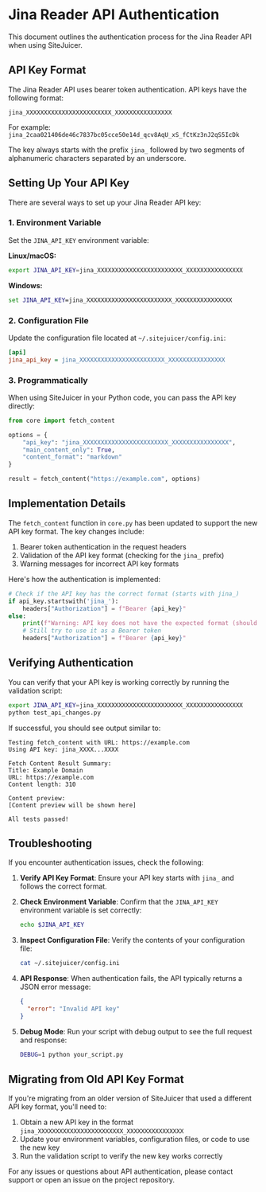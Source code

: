 # Jina Reader API Authentication

This document outlines the authentication process for the Jina Reader API when using SiteJuicer.

## API Key Format

The Jina Reader API uses bearer token authentication. API keys have the following format:

```
jina_XXXXXXXXXXXXXXXXXXXXXXXX_XXXXXXXXXXXXXXXX
```

For example: `jina_2caa021406de46c7837bc05cce50e14d_qcv8AqU_xS_fCtKz3nJ2qS5IcDk`

The key always starts with the prefix `jina_` followed by two segments of alphanumeric characters separated by an underscore.

## Setting Up Your API Key

There are several ways to set up your Jina Reader API key:

### 1. Environment Variable

Set the `JINA_API_KEY` environment variable:

**Linux/macOS:**
```bash
export JINA_API_KEY=jina_XXXXXXXXXXXXXXXXXXXXXXXX_XXXXXXXXXXXXXXXX
```

**Windows:**
```cmd
set JINA_API_KEY=jina_XXXXXXXXXXXXXXXXXXXXXXXX_XXXXXXXXXXXXXXXX
```

### 2. Configuration File

Update the configuration file located at `~/.sitejuicer/config.ini`:

```ini
[api]
jina_api_key = jina_XXXXXXXXXXXXXXXXXXXXXXXX_XXXXXXXXXXXXXXXX
```

### 3. Programmatically

When using SiteJuicer in your Python code, you can pass the API key directly:

```python
from core import fetch_content

options = {
    "api_key": "jina_XXXXXXXXXXXXXXXXXXXXXXXX_XXXXXXXXXXXXXXXX",
    "main_content_only": True,
    "content_format": "markdown"
}

result = fetch_content("https://example.com", options)
```

## Implementation Details

The `fetch_content` function in `core.py` has been updated to support the new API key format. The key changes include:

1. Bearer token authentication in the request headers
2. Validation of the API key format (checking for the `jina_` prefix)
3. Warning messages for incorrect API key formats

Here's how the authentication is implemented:

```python
# Check if the API key has the correct format (starts with jina_)
if api_key.startswith('jina_'):
    headers["Authorization"] = f"Bearer {api_key}"
else:
    print(f"Warning: API key does not have the expected format (should start with 'jina_'). Authentication may fail.", file=sys.stderr)
    # Still try to use it as a Bearer token
    headers["Authorization"] = f"Bearer {api_key}"
```

## Verifying Authentication

You can verify that your API key is working correctly by running the validation script:

```bash
export JINA_API_KEY=jina_XXXXXXXXXXXXXXXXXXXXXXXX_XXXXXXXXXXXXXXXX
python test_api_changes.py
```

If successful, you should see output similar to:

```
Testing fetch_content with URL: https://example.com
Using API key: jina_XXXX...XXXX

Fetch Content Result Summary:
Title: Example Domain
URL: https://example.com
Content length: 310

Content preview:
[Content preview will be shown here]

All tests passed!
```

## Troubleshooting

If you encounter authentication issues, check the following:

1. **Verify API Key Format**: Ensure your API key starts with `jina_` and follows the correct format.

2. **Check Environment Variable**: Confirm that the `JINA_API_KEY` environment variable is set correctly:
   ```bash
   echo $JINA_API_KEY
   ```

3. **Inspect Configuration File**: Verify the contents of your configuration file:
   ```bash
   cat ~/.sitejuicer/config.ini
   ```

4. **API Response**: When authentication fails, the API typically returns a JSON error message:
   ```json
   {
     "error": "Invalid API key"
   }
   ```

5. **Debug Mode**: Run your script with debug output to see the full request and response:
   ```bash
   DEBUG=1 python your_script.py
   ```

## Migrating from Old API Key Format

If you're migrating from an older version of SiteJuicer that used a different API key format, you'll need to:

1. Obtain a new API key in the format `jina_XXXXXXXXXXXXXXXXXXXXXXXX_XXXXXXXXXXXXXXXX`
2. Update your environment variables, configuration files, or code to use the new key
3. Run the validation script to verify the new key works correctly

For any issues or questions about API authentication, please contact support or open an issue on the project repository. 